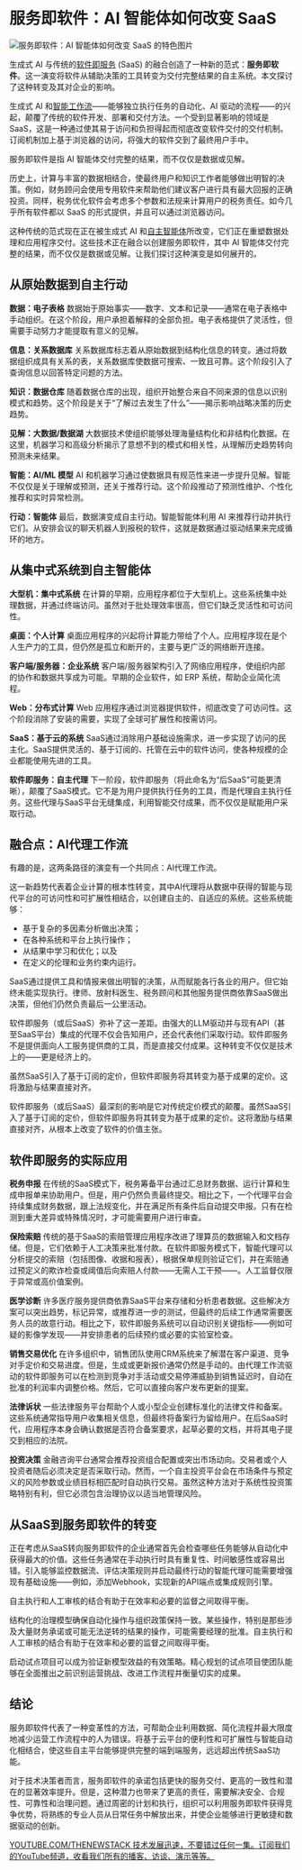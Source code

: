 # 服务即软件：AI 智能体如何改变 SaaS

![服务即软件：AI 智能体如何改变 SaaS 的特色图片](https://cdn.thenewstack.io/media/2025/01/103255eb-getty-images-sl0mipjm-9w-unsplashb-1024x576.jpg)

生成式 AI 与传统的[软件即服务](https://thenewstack.io/what-is-the-modern-cloud-native-stack/) (SaaS) 的融合创造了一种新的范式：**服务即软件**。这一演变将软件从辅助决策的工具转变为交付完整结果的自主系统。本文探讨了这种转变及其对企业的影响。

生成式 AI 和[智能工作流](https://thenewstack.io/semantic-router-and-its-role-in-designing-agentic-workflows/)——能够独立执行任务的自动化、AI 驱动的流程——的兴起，颠覆了传统的软件开发、部署和交付方法。一个受到显著影响的领域是 SaaS，这是一种通过使其易于访问和负担得起而彻底改变软件交付的交付机制。订阅机制加上基于浏览器的访问，将强大的软件交到了最终用户手中。

服务即软件是指 AI 智能体交付完整的结果，而不仅仅是数据或见解。

历史上，计算与丰富的数据相结合，使最终用户和知识工作者能够做出明智的决策。例如，财务顾问会使用专用软件来帮助他们建议客户进行具有最大回报的正确投资。同样，税务优化软件会考虑多个参数和法规来计算用户的税务责任。如今几乎所有软件都以 SaaS 的形式提供，并且可以通过浏览器访问。

这种传统的范式现在正在被生成式 AI 和[自主智能体](https://thenewstack.io/ai-agents-a-comprehensive-introduction-for-developers/)所改变，它们正在重塑数据处理和应用程序交付。这些技术正在融合以创建服务即软件，其中 AI 智能体交付完整的结果，而不仅仅是数据或见解。让我们探讨这种演变是如何展开的。

## 从原始数据到自主行动
**数据：电子表格**
数据始于原始事实——数字、文本和记录——通常在电子表格中手动组织。在这个阶段，用户承担着解释的全部负担。电子表格提供了灵活性，但需要手动努力才能提取有意义的见解。

**信息：关系数据库**
关系数据库标志着从原始数据到结构化信息的转变。通过将数据组织成具有关系的表，关系数据库使数据可搜索、一致且可靠。这个阶段引入了查询信息以回答特定问题的方法。

**知识：数据仓库**
随着数据仓库的出现，组织开始整合来自不同来源的信息以识别模式和趋势。这个阶段是关于“了解过去发生了什么”——揭示影响战略决策的历史趋势。

**见解：大数据/数据湖**
大数据技术使组织能够处理海量结构化和非结构化数据。在这里，机器学习和高级分析揭示了意想不到的模式和相关性，从理解历史趋势转向预测未来结果。

**智能：AI/ML 模型**
AI 和机器学习通过使数据具有规范性来进一步提升见解。智能不仅仅是关于理解或预测，还关于推荐行动。这个阶段推动了预测性维护、个性化推荐和实时异常检测。

**行动：智能体**
最后，数据演变成自主行动。智能智能体利用 AI 来推荐行动并执行它们。从安排会议的聊天机器人到报税的软件，这就是数据通过驱动结果来完成循环的地方。

## 从集中式系统到自主智能体
**大型机：集中式系统**
在计算的早期，应用程序都位于大型机上。这些系统集中处理数据，并通过终端访问。虽然对于批处理效率很高，但它们缺乏灵活性和可访问性。

**桌面：个人计算**
桌面应用程序的兴起将计算能力带给了个人。应用程序现在是个人生产力的工具，但仍然是孤立和断开的，主要与更广泛的网络断开连接。

**客户端/服务器：企业系统**
客户端/服务器架构引入了网络应用程序，使组织内部的协作和数据共享成为可能。早期的企业软件，如 ERP 系统，帮助企业简化流程。

**Web：分布式计算**
Web 应用程序通过浏览器提供软件，彻底改变了可访问性。这个阶段消除了安装的需要，实现了全球可扩展性和按需访问。

**SaaS：基于云的系统**
SaaS通过消除用户基础设施需求，进一步实现了访问的民主化。SaaS提供灵活的、基于订阅的、托管在云中的软件访问，使各种规模的企业都能使用先进的工具。

**软件即服务：自主代理**
下一阶段，软件即服务（将此命名为“后SaaS”可能更清晰），颠覆了SaaS模式。它不是为用户提供执行任务的工具，而是代理自主执行任务。这些代理与SaaS平台无缝集成，利用智能交付成果，而不仅仅是赋能用户采取行动。

## 融合点：AI代理工作流
有趣的是，这两条路径的演变有一个共同点：AI代理工作流。

这一新趋势代表着企业计算的根本性转变，其中AI代理将从数据中获得的智能与现代平台的可访问性和可扩展性相结合，以创建自主的、自适应的系统。这些系统能够：

- 基于复杂的多因素分析做出决策；
- 在各种系统和平台上执行操作；
- 从结果中学习和优化；以及
- 在定义的伦理和业务约束内运行。

SaaS通过提供工具和情报来做出明智的决策，从而赋能各行各业的用户。但它始终未能实现执行。律师、放射科医生、税务顾问和其他服务提供商依靠SaaS做出决策，但他们仍然负责最后一公里活动。

软件即服务（或后SaaS）弥补了这一差距。由强大的LLM驱动并与现有API（甚至SaaS平台）集成的代理不仅会告知用户，还会代表他们采取行动。软件即服务不是提供面向人工服务提供商的工具，而是直接交付成果。这种转变不仅仅是技术上的——更是经济上的。

虽然SaaS引入了基于订阅的定价，但软件即服务将其转变为基于成果的定价。这将激励与结果直接对齐。

软件即服务（或后SaaS）最深刻的影响是它对传统定价模式的颠覆。虽然SaaS引入了基于订阅的定价，但软件即服务将其转变为基于成果的定价。这将激励与结果直接对齐，从根本上改变了软件的价值主张。

## 软件即服务的实际应用
**税务申报**
在传统的SaaS模式下，税务筹备平台通过汇总财务数据、运行计算和生成申报单来协助用户。但是，用户仍然负责最终提交。相比之下，一个代理平台会持续集成财务数据，跟上法规变化，并在满足所有条件后自动提交申报。只有在检测到重大差异或特殊情况时，才可能需要用户进行审查。

**保险索赔**
传统的基于SaaS的索赔管理应用程序改进了理算员的数据输入和文档存储。但是，它们依赖于人工决策来批准付款。在软件即服务模式下，智能代理可以分析提交的索赔（包括图像、收据和报表），根据保单规则验证它们，并在索赔通过预定义的欺诈检查或阈值后向索赔人付款——无需人工干预——。人工监督仅限于异常或高价值案例。

**医学诊断**
许多医疗服务提供商依靠SaaS平台来存储和分析患者数据。这些解决方案可以突出趋势，标记异常，或推荐进一步的测试，但最终的后续工作通常需要医务人员的故意行动。相比之下，软件即服务系统可以自动识别关键指标——例如可疑的影像学发现——并安排患者的后续预约或必要的实验室检查。

**销售交易优化**
在许多组织中，销售团队使用CRM系统来了解潜在客户渠道、竞争对手定价和交易进度。但是，生成或更新报价通常仍然是手动的。由代理工作流驱动的软件即服务可以在检测到竞争对手活动或交易停滞威胁到销售延迟时，自动在批准的利润率内调整价格。然后，它可以直接向客户发布更新的提案。

**法律诉状**
一些法律服务平台帮助个人或小型企业创建标准化的法律文件和备案。这些系统通常指导用户收集相关信息，但最终将备案行为留给用户。在后SaaS时代，应用程序本身会确认数据是否符合备案要求，起草必要的文档，并将其电子提交到相应的法院。

**投资决策**
金融咨询平台通常会推荐投资组合配置或突出市场动向。交易者或个人投资者随后必须决定是否采取行动。然而，一个自主投资平台会在市场条件与预定义的风险参数或业绩目标相匹配时自动执行交易。虽然这种方法对于系统性投资策略特别有利，但它必须包含治理协议以适当地管理风险。

## 从SaaS到服务即软件的转变

正在考虑从SaaS转向服务即软件的企业通常首先会检查哪些任务能够从自动化中获得最大的价值。这些任务通常在手动执行时具有重复性、时间敏感性或容易出错。引入能够监控数据流、评估决策规则并启动最终行动的智能代理可能需要增强现有基础设施——例如，添加Webhook，实现新的API端点或集成规则引擎。

自主执行和人工审核的结合有助于在效率和必要的监督之间取得平衡。

结构化的治理模型确保自动化操作与组织政策保持一致。某些操作，特别是那些涉及大量财务承诺或可能无法逆转的结果的操作，可能需要经理的批准。自主执行和人工审核的结合有助于在效率和必要的监督之间取得平衡。

启动试点项目可以成为验证新模型效益的有效策略。精心规划的试点项目使团队能够在全面推出之前识别运营挑战、改进工作流程并衡量切实的成果。

## 结论

服务即软件代表了一种变革性的方法，可帮助企业利用数据、简化流程并最大限度地减少运营工作流程中的人为错误。将基于云平台的便利性和可扩展性与智能自动化相结合，使这些自主平台能够提供完整的端到端服务，远远超出传统SaaS功能。

对于技术决策者而言，服务即软件的承诺包括更快的服务交付、更高的一致性和潜在的显著效率提升。但是，这种潜力也带来了更高的责任，需要解决安全、合规性、可靠性和治理问题。通过周密的计划和执行，组织可以利用服务即软件获得竞争优势，将熟练的专业人员从日常任务中解放出来，并使企业能够进行更敏捷和数据驱动的创新。

[YOUTUBE.COM/THENEWSTACK 技术发展迅速，不要错过任何一集。订阅我们的YouTube频道，收看我们所有的播客、访谈、演示等等。](https://youtube.com/thenewstack?sub_confirmation=1)